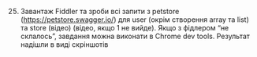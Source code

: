 25. Завантаж Fiddler та зроби всі запити з petstore (https://petstore.swagger.io/) для user (окрім створення array та list) та store (відео) (відео, якщо 1 не вийде). Якщо з фідлером “не склалось”, завдання можна виконати в Chrome dev tools. Результат надішли в виді скріншотів
